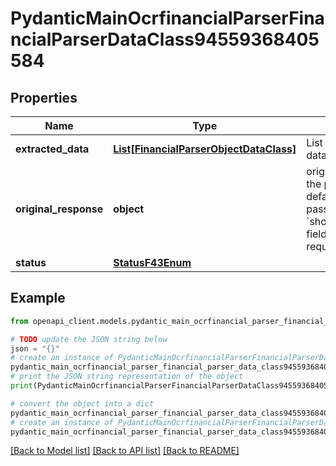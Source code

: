 # PydanticMainOcrfinancialParserFinancialParserDataClass94559368405584


## Properties

Name | Type | Description | Notes
------------ | ------------- | ------------- | -------------
**extracted_data** | [**List[FinancialParserObjectDataClass]**](FinancialParserObjectDataClass.md) | List of parsed financial data objects (per page). | [optional] 
**original_response** | **object** | original response sent by the provider, hidden by default, show it by passing the &#x60;show_original_response&#x60; field to &#x60;true&#x60; in your request | [optional] 
**status** | [**StatusF43Enum**](StatusF43Enum.md) |  | 

## Example

```python
from openapi_client.models.pydantic_main_ocrfinancial_parser_financial_parser_data_class94559368405584 import PydanticMainOcrfinancialParserFinancialParserDataClass94559368405584

# TODO update the JSON string below
json = "{}"
# create an instance of PydanticMainOcrfinancialParserFinancialParserDataClass94559368405584 from a JSON string
pydantic_main_ocrfinancial_parser_financial_parser_data_class94559368405584_instance = PydanticMainOcrfinancialParserFinancialParserDataClass94559368405584.from_json(json)
# print the JSON string representation of the object
print(PydanticMainOcrfinancialParserFinancialParserDataClass94559368405584.to_json())

# convert the object into a dict
pydantic_main_ocrfinancial_parser_financial_parser_data_class94559368405584_dict = pydantic_main_ocrfinancial_parser_financial_parser_data_class94559368405584_instance.to_dict()
# create an instance of PydanticMainOcrfinancialParserFinancialParserDataClass94559368405584 from a dict
pydantic_main_ocrfinancial_parser_financial_parser_data_class94559368405584_form_dict = pydantic_main_ocrfinancial_parser_financial_parser_data_class94559368405584.from_dict(pydantic_main_ocrfinancial_parser_financial_parser_data_class94559368405584_dict)
```
[[Back to Model list]](../README.md#documentation-for-models) [[Back to API list]](../README.md#documentation-for-api-endpoints) [[Back to README]](../README.md)


